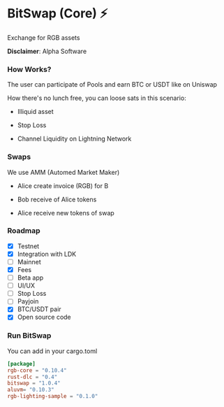 # BitSwap (Core) ⚡

Exchange for RGB assets

**Disclaimer**: Alpha Software

### How Works?

The user can participate of Pools and earn BTC or USDT like on Uniswap

How there's no lunch free, you can loose sats in this scenario:

- Illiquid asset

- Stop Loss

- Channel Liquidity on Lightning Network

### Swaps

We use AMM (Automed Market Maker)

- Alice create invoice (RGB) for B

- Bob receive of Alice tokens 

- Alice receive new tokens of swap

### Roadmap

- [X] Testnet
- [x] Integration with LDK
- [ ] Mainnet
- [x] Fees
- [ ] Beta app
- [ ] UI/UX
- [ ] Stop Loss
- [ ] Payjoin
- [X] BTC/USDT pair
- [x] Open source code

### Run BitSwap

You can add in your cargo.toml

```cargo.toml
[package]
rgb-core = "0.10.4"
rust-dlc = "0.4"
bitswap = "1.0.4"
aluvm= "0.10.3"
rgb-lighting-sample = "0.1.0"


